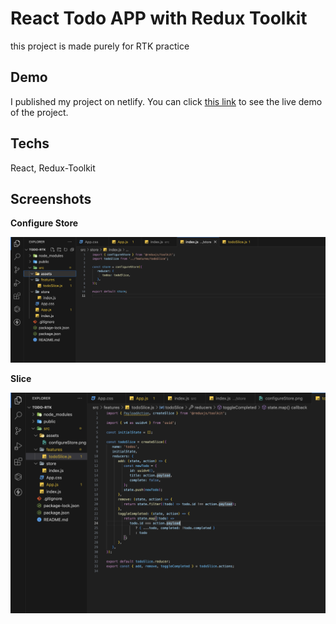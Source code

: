# React Todo APP with Redux Toolkit

this project is made purely for RTK practice

## Demo

I published my project on netlify. You can click [this link](https://basic-todo-rtk.netlify.app/)
to see the live demo of the project.

## Techs

React, Redux-Toolkit

## Screenshots

**Configure Store**

![App Screenshot](https://github.com/ramazandogna/todo-rtk/blob/main/src/assets/configureStore.png)

**Slice**

![App Screenshot](https://github.com/ramazandogna/todo-rtk/blob/main/src/assets/todoSlice.png)
